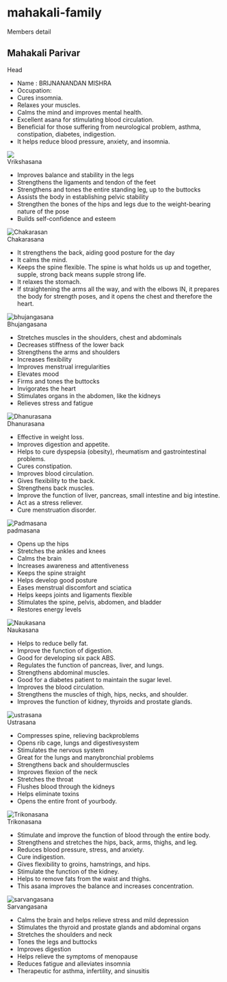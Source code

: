 # mahakali-family
Members detail
<!DOCTYPE html>
<html><!--Made by RAJAT PORWAL
        Total time taken - 2:30hrs(approx)
        YOGA SE HOGA!-->
<head>
    <title>Mahakali Parivar</title>
    <meta name="viewport" content="width=device-width, initial-scale=1.0">
<link rel = "stylesheet" type = "text/css" href = "/storage/emulated/0/h/myfile1.css" />



</head>
<body>
    <h2>Mahakali Parivar</h2>
    <div class="card">
        <img src="" alt="">
        <div>Head</div>
        <span class="description"><ul>
            <li> Name : BRIJNANANDAN MISHRA
<li>Occupation:</li>
<li>Cures insomnia.</li>
<li>Relaxes your muscles.</li>
<li>Calms the mind and improves mental health.</li>
<li>Excellent asana for stimulating blood circulation.</li>
<li>Beneficial for those suffering from neurological problem, asthma, constipation, diabetes, indigestion.</li>
<li>It helps reduce blood pressure, anxiety, and insomnia.</li></ul></span>
    </div>
    <div class="card">
        <img src="/storage/emulated/0/h/1st.jpg">
        <div>Vrikshasana</div>
        <span class="description"><ul><li>Improves balance and stability in the legs</li>
<li>Strengthens the ligaments and tendon of the feet</li>
<li>Strengthens and tones the entire standing leg, up to the buttocks</li>
<li>Assists the body in establishing pelvic stability</li>
<li>Strengthen the bones of the hips and legs due to the weight-bearing nature of the pose</li>
<li>Builds self-confidence and esteem</li>
</ul></span>
    </div>
    <div class="card">
        <img src="https://image.shutterstock.com/image-photo/side-view-beautiful-young-woman-260nw-528602431.jpg" alt="Chakarasan">
        <div>Chakarasana</div>
        <span class="description"><ul>
<li>It strengthens the back, aiding good posture for the day</li>
<li>It calms the mind.</li>
<li>Keeps the spine flexible. The spine is what holds us up and together, supple, strong back means supple strong life.</li>
<li>It relaxes the stomach.</li>
<li>If straightening the arms all the way, and with the elbows IN, it prepares the body for strength poses, and it opens the chest and therefore the heart.</li></ul></span>
    </div>
    <div class="card">
        <img src="https://eyogaguru.com/wp-content/uploads/2013/07/bhujangasana-cobrapose-big.jpg" alt="bhujangasana">
        <div>Bhujangasana</div>
        <span class="description"><ul><li>Stretches muscles in the shoulders, chest and abdominals
<li>Decreases stiffness of the lower back</li>
<li>Strengthens the arms and shoulders</li>
<li>Increases flexibility</li>
<li>Improves menstrual irregularities</li>
<li>Elevates mood</li>
<li>Firms and tones the buttocks</li>
<li>Invigorates the heart</li>
<li>Stimulates organs in the abdomen, like the kidneys</li>
<li>Relieves stress and fatigue</li>
</ul></span>
    </div>
    <div class="card">
        <img src="https://www.alphamale.co/wp-content/uploads/2017/12/Dhanurasana-1.jpg.webp" alt="Dhanurasana">
        <div>Dhanurasana</div>
        <span class="description"><ul><li>Effective in weight loss.</li>
<li>Improves digestion and appetite.</li>
<li>Helps to cure dyspepsia (obesity), rheumatism and gastrointestinal problems.</li>
<li>Cures constipation.</li>
<li>Improves blood circulation.</li>
<li>Gives flexibility to the back.</li>
<li>Strengthens back muscles.</li>
<li>Improve the function of liver, pancreas, small intestine and big intestine.</li>
<li>Act as a stress reliever.</li>
<li>Cure menstruation disorder.</li></ul></span>
    </div>
    <div class="card">
        <img src="https://www.yogaasan.com/wp-content/uploads/2016/09/image0041.png" alt="Padmasana">
        <div>padmasana</div>
        <span class="description"><ul><li>Opens up the hips</li>
<li>Stretches the ankles and knees</li>
<li>Calms the brain</li>
<li>Increases awareness and attentiveness</li>
<li>Keeps the spine straight</li>
<li>Helps develop good posture</li>
<li>Eases menstrual discomfort and sciatica</li>
<li>Helps keeps joints and ligaments flexible</li>
<li>Stimulates the spine, pelvis, abdomen, and bladder</li>
<li>Restores energy levels</li></ul></span>
    </div>
    <div class="card">
        <img src="https://eyogaguru.com/wp-content/uploads/2013/09/Naukasana-Boat-Yoga-Pose-.jpg" alt="Naukasana">
        <div>Naukasana</div>
        <span class="description"><ul><li>Helps to reduce belly fat.</li>
<li>Improve the function of digestion.</li>
<li>Good for developing six pack ABS.</li>
<li>Regulates the function of pancreas, liver, and lungs.</li>
<li>Strengthens abdominal muscles.</li>
<li>Good for a diabetes patient to maintain the sugar level.</li>
<li>Improves the blood circulation.</li>
<li>Strengthens the muscles of thigh, hips, necks, and shoulder.</li>
<li>Improves the function of kidney, thyroids and prostate glands.</li></ul></span>
    </div>
    <div class="card">
        <img src="http://www.augustyoga.com/Uploads/Asana/51/ustrasana.jpg" alt="ustrasana">
        <div>Ustrasana</div>
        <span class="description"><ul><li>Compresses spine, relieving backproblems</li>
<li>Opens rib cage, lungs and digestivesystem</li>
<li>Stimulates the nervous system</li>
<li>Great for the lungs and manybronchial problems</li>
<li>Strengthens back and shouldermuscles</li>
<li>Improves flexion of the neck</li>
<li>Stretches the throat</li>
<li>Flushes blood through the kidneys</li>
<li>Helps eliminate toxins</li>
<li>Opens the entire front of yourbody.</li>
</ul></span>
    </div>
    <div class="card">
        <img src="https://indusscrolls.com/wp-content/uploads/2019/04/Trikonasana-Triangle-Pose-848x480.jpg" alt="Trikonasana">
        <div>Trikonasana</div>
        <span class="description"><ul><li>Stimulate and improve the function of blood through the entire body.</li>
<li>Strengthens and stretches the hips, back, arms, thighs, and leg.</li>
<li>Reduces blood pressure, stress, and anxiety.</li>
<li>Cure indigestion.</li>
<li>Gives flexibility to groins, hamstrings, and hips.</li>

<li>Stimulate the function of the kidney.</li>
<li>Helps to remove fats from the waist and thighs.</li>
<li>This asana improves the balance and increases concentration.</li></ul></span>
    </div>
    <div class="card">
        <img src="https://www.alphamale.co/wp-content/uploads/2017/12/sarvangasana.jpg.webp" alt="sarvangasana">
        <div>Sarvangasana</div>
        <span class="description"><ul><li>Calms the brain and helps relieve stress and mild depression</li>
<li>Stimulates the thyroid and prostate glands and abdominal organs</li>
<li>Stretches the shoulders and neck</li>
<li>Tones the legs and buttocks</li>
<li>Improves digestion</li>
<li>Helps relieve the symptoms of menopause</li>
<li>Reduces fatigue and alleviates insomnia</li>
<li>Therapeutic for asthma, infertility, and sinusitis</li></ul></span>
    </div>
</body>
</html>
